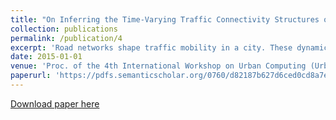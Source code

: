 ```yaml
---
title: "On Inferring the Time-Varying Traffic Connectivity Structures of an Urban Environment"
collection: publications
permalink: /publication/4
excerpt: 'Road networks shape traffic mobility in a city. These dynamics are often represented as traffic flows in and out of defined urban travel zones. The functional dynamics of traffic zones can be represented by time-dependant correlations between time series of traffic flows in and out of these zones. In this paper we address the question: given the dense timevarying functional correlations of traffic flow in a city, how can we derive a sparse representation that explains the timevarying structural connectivity of traffic zones in a city? We call this sparse representation the time-varying effective traffic connectivity of the city. We formulate an optimization problem to infer the sparse effective traffic network from dense functional correlations of traffic flow for arbitrary levels of temporal granularity, and demonstrate the results for the city of Doha, Qatar on data collected from several hundred bluetooth sensors deployed across the city to record vehicular activity through the city’s traffic zones. Preliminary experiments suggest that our framework can be used by urban transportation experts and policy specialists to take a real time data-driven approach towards urban planning and real time traffic planning in the city, especially at the level of administrative zones of a city.'
date: 2015-01-01
venue: 'Proc. of the 4th International Workshop on Urban Computing (UrbComp 2015) in conjunction with KDD'
paperurl: 'https://pdfs.semanticscholar.org/0760/d82187b627d6ced0cd8a7e12dbd0ac26442a.pdf'
---
```


[Download paper here](https://pdfs.semanticscholar.org/0760/d82187b627d6ced0cd8a7e12dbd0ac26442a.pdf)
